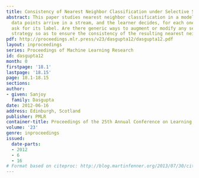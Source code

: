 ```yaml
---
title: Consistency of Nearest Neighbor Classification under Selective Sampling
abstract: This paper studies nearest neighbor classification in a model where unlabeled
  data points arrive in a stream, and the learner decides, for each one, whether to
  ask for its label. Are there generic ways to augment or modify any selective sampling
  strategy so as to ensure the consistency of the resulting nearest neighbor classifier?
pdf: http://proceedings.mlr.press/v23/dasgupta12/dasgupta12.pdf
layout: inproceedings
series: Proceedings of Machine Learning Research
id: dasgupta12
month: 0
firstpage: '18.1'
lastpage: '18.15'
page: 18.1-18.15
sections: 
author:
- given: Sanjoy
  family: Dasgupta
date: 2012-06-16
address: Edinburgh, Scotland
publisher: PMLR
container-title: Proceedings of the 25th Annual Conference on Learning Theory
volume: '23'
genre: inproceedings
issued:
  date-parts:
  - 2012
  - 6
  - 16
# Format based on citeproc: http://blog.martinfenner.org/2013/07/30/citeproc-yaml-for-bibliographies/
---
```

